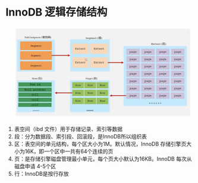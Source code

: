 # InnoDB 逻辑存储结构
![ InnoDB 逻辑存储结构](InnoDB.jpeg)

1. 表空间（ibd 文件）用于存储记录、索引等数据
2. 段：分为数据段、索引段、回滚段，是InnoDB所以组织表
3. 区：表空间的单元结构，每个区大小为1M。默认情况，InnoDB 存储引擎页大小为16K，即一个区中一共有64个连续的页
4. 页：是存储引擎磁盘管理最小单元，每个页大小默认为16KB。InnoDB 每次从磁盘申请 4-5个区
5. 行：InnoDB是按行存放
